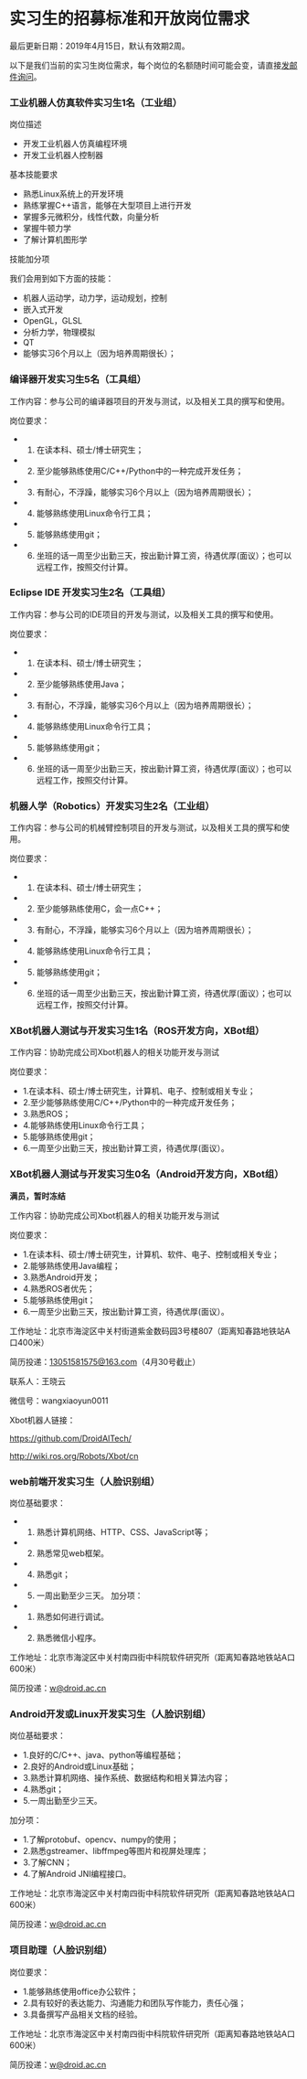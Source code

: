 实习生的招募标准和开放岗位需求
=========================

最后更新日期：2019年4月15日，默认有效期2周。

以下是我们当前的实习生岗位需求，每个岗位的名额随时间可能会变，请直接[发邮件询问](mailto:wuwei@droid.ac.cn)。

### 工业机器人仿真软件实习生1名（工业组）

岗位描述

- 开发工业机器人仿真编程环境
- 开发工业机器人控制器

基本技能要求

- 熟悉Linux系统上的开发环境
- 熟练掌握C++语言，能够在大型项目上进行开发
- 掌握多元微积分，线性代数，向量分析
- 掌握牛顿力学
- 了解计算机图形学

技能加分项

我们会用到如下方面的技能：
- 机器人运动学，动力学，运动规划，控制
- 嵌入式开发
- OpenGL，GLSL
- 分析力学，物理模拟
- QT
- 能够实习6个月以上（因为培养周期很长）；

### 编译器开发实习生5名（工具组）

工作内容：参与公司的编译器项目的开发与测试，以及相关工具的撰写和使用。

岗位要求：

- 1. 在读本科、硕士/博士研究生；
- 2. 至少能够熟练使用C/C++/Python中的一种完成开发任务；
- 3. 有耐心，不浮躁，能够实习6个月以上（因为培养周期很长）；
- 4. 能够熟练使用Linux命令行工具；
- 5. 能够熟练使用git；
- 6. 坐班的话一周至少出勤三天，按出勤计算工资，待遇优厚(面议）；也可以远程工作，按照交付计算。

### Eclipse IDE 开发实习生2名（工具组）

工作内容：参与公司的IDE项目的开发与测试，以及相关工具的撰写和使用。

岗位要求：

- 1. 在读本科、硕士/博士研究生；
- 2. 至少能够熟练使用Java；
- 3. 有耐心，不浮躁，能够实习6个月以上（因为培养周期很长）；
- 4. 能够熟练使用Linux命令行工具；
- 5. 能够熟练使用git；
- 6. 坐班的话一周至少出勤三天，按出勤计算工资，待遇优厚(面议）；也可以远程工作，按照交付计算。

### 机器人学（Robotics）开发实习生2名（工业组）

工作内容：参与公司的机械臂控制项目的开发与测试，以及相关工具的撰写和使用。

岗位要求：

- 1. 在读本科、硕士/博士研究生；
- 2. 至少能够熟练使用C，会一点C++；
- 3. 有耐心，不浮躁，能够实习6个月以上（因为培养周期很长）；
- 4. 能够熟练使用Linux命令行工具；
- 5. 能够熟练使用git；
- 6. 坐班的话一周至少出勤三天，按出勤计算工资，待遇优厚(面议）；也可以远程工作，按照交付计算。

### XBot机器人测试与开发实习生1名（ROS开发方向，XBot组）

工作内容：协助完成公司Xbot机器人的相关功能开发与测试

岗位要求：
- 1.在读本科、硕士/博士研究生，计算机、电子、控制或相关专业；
- 2.至少能够熟练使用C/C++/Python中的一种完成开发任务；
- 3.熟悉ROS；
- 4.能够熟练使用Linux命令行工具；
- 5.能够熟练使用git；
- 6.一周至少出勤三天，按出勤计算工资，待遇优厚(面议）。


### XBot机器人测试与开发实习生0名（Android开发方向，XBot组）

**满员，暂时冻结**

工作内容：协助完成公司Xbot机器人的相关功能开发与测试

岗位要求：
- 1.在读本科、硕士/博士研究生，计算机、软件、电子、控制或相关专业；
- 2.能够熟练使用Java编程；
- 3.熟悉Android开发；
- 4.熟悉ROS者优先；
- 5.能够熟练使用git；
- 6.一周至少出勤三天，按出勤计算工资，待遇优厚(面议）。


工作地址：北京市海淀区中关村街道紫金数码园3号楼807（距离知春路地铁站A口400米）

简历投递：13051581575@163.com（4月30号截止）

联系人：王晓云

微信号：wangxiaoyun0011

Xbot机器人链接：

https://github.com/DroidAITech/

http://wiki.ros.org/Robots/Xbot/cn



### web前端开发实习生（人脸识别组）

岗位基础要求：
- 1. 熟悉计算机网络、HTTP、CSS、JavaScript等；
- 2. 熟悉常见web框架。
- 4. 熟悉git；
- 5. 一周出勤至少三天。
加分项：
- 1. 熟悉如何进行调试。
- 2. 熟悉微信小程序。

工作地址：北京市海淀区中关村南四街中科院软件研究所（距离知春路地铁站A口600米）

简历投递：w@droid.ac.cn

### Android开发或Linux开发实习生（人脸识别组）

岗位基础要求：
- 1.良好的C/C++、java、python等编程基础；
- 2.良好的Android或Linux基础；
- 3.熟悉计算机网络、操作系统、数据结构和相关算法内容；
- 4.熟悉git；
- 5.一周出勤至少三天。

加分项：
- 1.了解protobuf、opencv、numpy的使用；
- 2.熟悉gstreamer、libffmpeg等图片和视屏处理库；
- 3.了解CNN；
- 4.了解Android JNI编程接口。

工作地址：北京市海淀区中关村南四街中科院软件研究所（距离知春路地铁站A口600米）

简历投递：w@droid.ac.cn

### 项目助理（人脸识别组）

岗位要求：
- 1.能够熟练使用office办公软件；
- 2.具有较好的表达能力、沟通能力和团队写作能力，责任心强；
- 3.具备撰写产品相关文档的经验。

工作地址：北京市海淀区中关村南四街中科院软件研究所（距离知春路地铁站A口600米）

简历投递：w@droid.ac.cn
